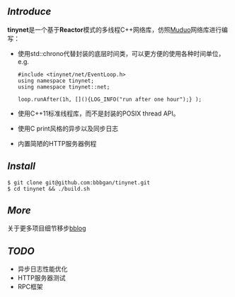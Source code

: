 ## *Introduce*

​	**tinynet**是一个基于**Reactor**模式的多线程C++网络库，仿照[Muduo](https://github.com/chenshuo/muduo)网络库进行编写：

+ 使用std::chrono代替封装的底层时间类，可以更方便的使用各种时间单位， e.g.

  ```
  #include <tinynet/net/EventLoop.h>
  using namespace tinynet;
  using namespace tinynet::net;
  
  loop.runAfter(1h, [](){LOG_INFO("run after one hour");} );
  ```

+ 使用C++11标准线程库，而不是封装的POSIX thread API。

+ 使用C print风格的异步以及同步日志

+ 内置简陋的HTTP服务器例程

## *Install*

```
$ git clone git@github.com:bbbgan/tinynet.git
$ cd tinynet && ./build.sh
```

## *More*

关于更多项目细节移步[bblog](https://bbbgan.github.io/)

## *TODO*

+ 异步日志性能优化
+ HTTP服务器测试
+ RPC框架



